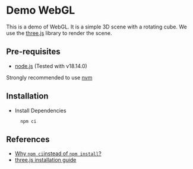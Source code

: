 # Demo WebGL

This is a demo of WebGL. It is a simple 3D scene with a rotating cube. We use the [three.js](https://threejs.org/) library to render the scene.

## Pre-requisites

- [node.js](https://nodejs.org/en/) (Tested with v18.14.0)

Strongly recommended to use [nvm](https://github.com/nvm-sh/nvm)

## Installation

- Install Dependencies
  ```
    npm ci
  ```


## References

- [Why `npm ci`instead of `npm install`?](https://stackoverflow.com/questions/48524417/should-the-package-lock-json-file-be-added-to-gitignore)
- [three.js installation guide](https://threejs.org/docs/index.html#manual/en/introduction/Installation)
